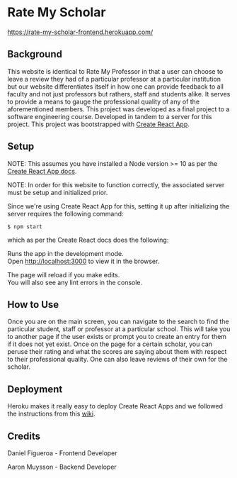 
# Rate My Scholar

https://rate-my-scholar-frontend.herokuapp.com/

## Background

This website is identical to Rate My Professor in that a user can choose to leave a review they had of a particular professor at a particular institution but our website differentiates itself in how one can provide feedback to all faculty and not just professors but rathers, staff and students alike. It serves to provide a means to gauge the professional quality of any of the aforementioned members.
This project was developed as a final project to a software engineering course. Developed in tandem to a server for this project.
This project was bootstrapped with [Create React App](https://github.com/facebook/create-react-app). 

## Setup

NOTE: This assumes you have installed a Node version >= 10 as per the [Create React App docs](https://create-react-app.dev/docs/getting-started/).

NOTE: In order for this website to function correctly, the associated server must be setup and initialized prior. 

Since we're using Create React App for this, setting it up after initializing the server requires the following command:

```
$ npm start
```

which as per the Create React docs does the following:

Runs the app in the development mode.\
Open [http://localhost:3000](http://localhost:3000) to view it in the browser.

The page will reload if you make edits.\
You will also see any lint errors in the console.

## How to Use

Once you are on the main screen, you can navigate to the search to find the particular student, staff or professor at a particular school. This will take you to another page if the user exists or prompt you to create an entry for them if it does not yet exist. Once on the page for a certain scholar, you can peruse their rating and what the scores are saying about them with respect to their professional quality. One can also leave reviews of their own for the scholar.

## Deployment

Heroku makes it really easy to deploy Create React Apps and we followed the instructions from this [wiki](https://blog.heroku.com/deploying-react-with-zero-configuration).

## Credits

Daniel Figueroa - Frontend Developer

Aaron Muysson - Backend Developer
